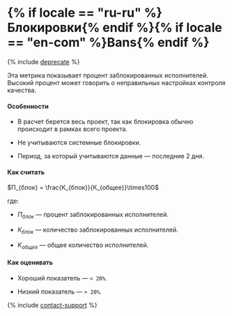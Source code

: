 # {% if locale == "ru-ru" %}Блокировки{% endif %}{% if locale == "en-com" %}Bans{% endif %}

{% include [deprecate](../../../_includes/deprecate.md) %}

Эта метрика показывает процент заблокированных исполнителей. Высокий процент может говорить о неправильных настройках контроля качества.

#### Особенности

- В расчет берется весь проект, так как блокировка обычно происходит в рамках всего проекта.

- Не учитываются системные блокировки.

- Период, за который учитываются данные — последние 2 дня.

#### Как считать

$П_{блок} = \frac{К_{блок}}{К_{общее}}\times100$

где:

- $П_{блок}$ — процент заблокированных исполнителей.

- $К_{блок}$ — количество заблокированных исполнителей.

- $К_{общее}$ — общее количество исполнителей.

#### Как оценивать

- Хороший показатель — `< 20%`.

- Низкий показатель — `> 20%`.

{% include [contact-support](../../_includes/contact-support.md) %}